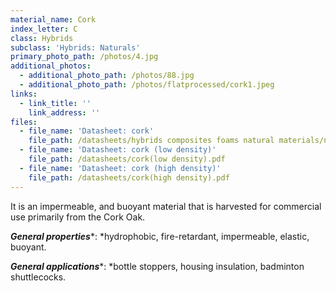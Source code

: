 ```yaml
---
material_name: Cork
index_letter: C
class: Hybrids
subclass: 'Hybrids: Naturals'
primary_photo_path: /photos/4.jpg
additional_photos:
  - additional_photo_path: /photos/88.jpg
  - additional_photo_path: /photos/flatprocessed/cork1.jpeg
links:
  - link_title: ''
    link_address: ''
files:
  - file_name: 'Datasheet: cork'
    file_path: /datasheets/hybrids composites foams natural materials/natural materials/cork.pdf
  - file_name: 'Datasheet: cork (low density)'
    file_path: /datasheets/cork(low density).pdf
  - file_name: 'Datasheet: cork (high density)'
    file_path: /datasheets/cork(high density).pdf
---
```


It is an impermeable, and buoyant material that is harvested for commercial use primarily from the Cork Oak.

***General properties****:&nbsp;*hydrophobic, fire-retardant, impermeable, elastic, buoyant.

***General applications****:&nbsp;*bottle stoppers, housing insulation, badminton shuttlecocks.